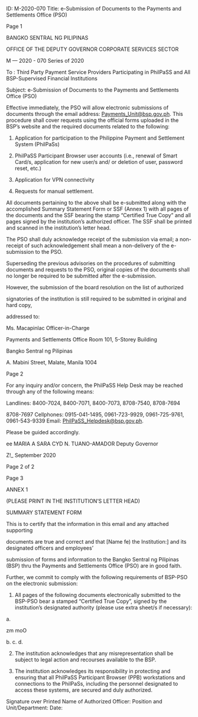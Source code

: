ID: M-2020-070
Title: e-Submission of Documents to the Payments and Settlements Office (PSO)

Page 1

BANGKO SENTRAL NG PILIPINAS

OFFICE OF THE DEPUTY GOVERNOR CORPORATE SERVICES SECTOR

M — 2020 - 070 Series of 2020

To : Third Party Payment Service Providers Participating in PhilPaSS and All BSP-Supervised Financial Institutions

Subject: e-Submission of Documents to the Payments and Settlements Office (PSO)

Effective immediately, the PSO will allow electronic submissions of documents through the email address: Payments_Unit@bsp.gov.ph. This procedure shall cover requests using the official forms uploaded in the BSP’s website and the required documents related to the following:

1. Application for participation to the Philippine Payment and Settlement System (PhilPaSs)

2. PhilPaSS Participant Browser user accounts (i.e., renewal of Smart Card/s, application for new user/s and/ or deletion of user, password reset, etc.)

3. Application for VPN connectivity

4. Requests for manual settlement.

All documents pertaining to the above shall be e-submitted along with the accomplished Summary Statement Form or SSF (Annex 1) with all pages of the documents and the SSF bearing the stamp “Certified True Copy” and all pages signed by the institution’s authorized officer. The SSF shall be printed and scanned in the institution’s letter head.

The PSO shall duly acknowledge receipt of the submission via email; a non- receipt of such acknowledgement shall mean a non-delivery of the e-submission to the PSO.

Superseding the previous advisories on the procedures of submitting documents and requests to the PSO, original copies of the documents shall no longer be required to be submitted after the e-submission.

However, the submission of the board resolution on the list of authorized

signatories of the institution is still required to be submitted in original and hard copy,

addressed to:

Ms. Macapinlac Officer-in-Charge

Payments and Settlements Office Room 101, 5-Storey Building

Bangko Sentral ng Pilipinas

A. Mabini Street, Malate, Manila 1004

Page 2

For any inquiry and/or concern, the PhilPaSS Help Desk may be reached through any of the following means:

Landlines: 8400-7024, 8400-7071, 8400-7073, 8708-7540, 8708-7694

8708-7697 Cellphones: 0915-041-1495, 0961-723-9929, 0961-725-9761, 0961-543-9339 Email: PhilPaSS_Helpdesk@bsp.gov.ph.

Please be guided accordingly.

ee MARIA A SARA CYD N. TUANO-AMADOR Deputy Governor

Z!_ September 2020

Page 2 of 2

Page 3

ANNEX 1

(PLEASE PRINT IN THE INSTITUTION’S LETTER HEAD)

SUMMARY STATEMENT FORM

This is to certify that the information in this email and any attached supporting

documents are true and correct and that [Name fe) the Institution:] and its designated officers and employees’

submission of forms and information to the Bangko Sentral ng Pilipinas (BSP) thru the Payments and Settlements Office (PSO) are in good faith.

Further, we commit to comply with the following requirements of BSP-PSO on the electronic submission:

1. All pages of the following documents electronically submitted to the BSP-PSO bear a stamped “Certified True Copy”, signed by the institution’s designated authority (please use extra sheet/s if necessary):

a.

zm moO

b. c. d.

2. The institution acknowledges that any misrepresentation shall be subject to legal action and recourses available to the BSP.

3. The institution acknowledges its responsibility in protecting and ensuring that all PhilPaSS Participant Browser (PPB) workstations and connections to the PhilPaSs, including the personnel designated to access these systems, are secured and duly authorized.

Signature over Printed Name of Authorized Officer: Position and Unit/Department: Date: